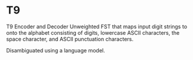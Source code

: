 # T9
T9 Encoder and Decoder
Unweighted FST that maps input digit strings to onto the alphabet consisting of digits, lowercase ASCII characters, 
the space character, and ASCII punctuation characters.

Disambiguated using a language model. 

